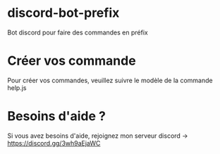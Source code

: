 # discord-bot-prefix
Bot discord pour faire des commandes en préfix

# Créer vos commande

Pour créer vos commandes, veuillez suivre le modèle de la commande help.js

# Besoins d'aide ?

Si vous avez besoins d'aide, rejoignez mon serveur discord -> https://discord.gg/3wh9aEjaWC
